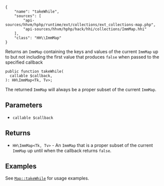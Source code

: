 ``` yamlmeta
{
    "name": "takeWhile",
    "sources": [
        "api-sources/hhvm/hphp/runtime/ext/collections/ext_collections-map.php",
        "api-sources/hhvm/hphp/hack/hhi/collections/ImmMap.hhi"
    ],
    "class": "HH\\ImmMap"
}
```




Returns an ` ImmMap ` containing the keys and values of the current `` ImmMap ``
up to but not including the first value that produces ``` false ``` when passed
to the specified callback




``` Hack
public function takeWhile(
  callable $callback,
): HH\ImmMap<Tk, Tv>;
```




The returned ` ImmMap ` will always be a proper subset of the current
`` ImmMap ``.




## Parameters




+ ` callable $callback `




## Returns




* ` HH\ImmMap<Tk, Tv> ` - An `` ImmMap `` that is a proper subset of the current ``` ImmMap ``` up
  until when the callback returns ```` false ````.




## Examples




See [` Map::takeWhile `](</hack/reference/class/Map/takeWhile/#examples>) for usage examples.
<!-- HHAPIDOC -->
